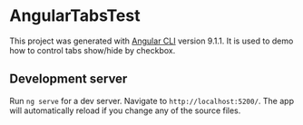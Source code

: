 # AngularTabsTest

This project was generated with [Angular CLI](https://github.com/angular/angular-cli) version 9.1.1. It is used to demo how to control tabs show/hide by checkbox.

## Development server

Run `ng serve` for a dev server. Navigate to `http://localhost:5200/`. The app will automatically reload if you change any of the source files.
